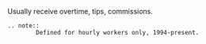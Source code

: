 Usually receive overtime, tips, commissions.

```eval_rst
.. note::
		Defined for hourly workers only, 1994-present.

```
